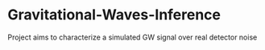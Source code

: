 # Gravitational-Waves-Inference
Project aims to characterize a simulated GW signal over real detector noise
